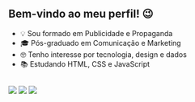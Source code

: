 ## Bem-vindo ao meu perfil! 😉

- 💡 Sou formado em Publicidade e Propaganda
- 🎓 Pós-graduado em Comunicação e Marketing
- 🤓 Tenho interesse por tecnologia, design e dados
- 📚 Estudando HTML, CSS e JavaScript

##

<div>
  <a href="https://www.instagram.com/di_pimentel/">
    <img src="https://img.shields.io/badge/@di__pimentel-E4405F?style=for-the-badge&logo=instagram&logoColor=white" target="_blank" /></a>
  <a href="https://discordapp.com/users/di.pimentel#9711">
    <img src="https://img.shields.io/badge/di.pimentel%239711-7289DA?style=for-the-badge&logo=discord&logoColor=white" target="_blank" /></a>
  <a href="https://www.linkedin.com/in/dipimentel/">
    <img src="https://img.shields.io/badge/Diego_Pimentel-0077B5?style=for-the-badge&logo=linkedin&logoColor=white" target="_blank" /></a>
</div>
